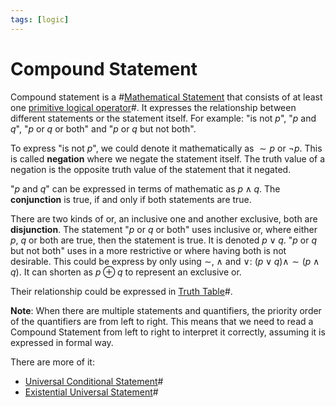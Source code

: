 ```yaml
---
tags: [logic]
---
```


# Compound Statement

Compound statement is a #[Mathematical Statement](202204281244.md) that consists
of at least one [primitive logical operator](202205062025.md)#. It expresses the
relationship between different statements or the statement itself. For example:
"is not $p$", "$p$ and $q$", "$p$ or $q$ or both" and "$p$ or $q$ but not both".

To express "is not $p$", we could denote it mathematically as $\sim p$ or $\neg
p$. This is called **negation** where we negate the statement itself. The truth
value of a negation is the opposite truth value of the statement that it
negated.

"$p$ and $q$" can be expressed in terms of mathematic as $p \land q$. The
**conjunction** is true, if and only if both statements are true.

There are two kinds of or, an inclusive one and another exclusive, both are
**disjunction**. The statement "$p$ or $q$ or both" uses inclusive or, where
either $p$, $q$ or both are true, then the statement is true. It is denoted $p
\lor q$. "$p$ or $q$ but not both" uses in a more restrictive or where having
both is not desirable. This could be express by only using $\sim$, $\land$ and
$\lor$: $(p \lor q) \land \sim (p \land q)$. It can shorten as $p \oplus q$ to
represent an exclusive or.

Their relationship could be expressed in [Truth Table](202205061151.md)#.

**Note**: When there are multiple statements and quantifiers, the priority order
of the quantifiers are from left to right. This means that we need to read a
Compound Statement from left to right to interpret it correctly, assuming it is
expressed in formal way.

There are more of it:
- [Universal Conditional Statement](202207200932.md)#
- [Existential Universal Statement](202207200949.md)#
